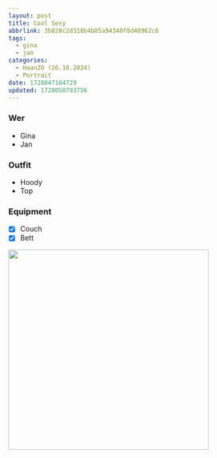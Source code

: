 ```yaml
---
layout: post
title: Cool Sexy
abbrlink: 3b828c2d318b4b85a94340f8d48962c6
tags:
  - gina
  - jan
categories:
  - Haan2O (26.10.2024)
  - Portrait
date: 1728047164729
updated: 1728050793756
---
```


### Wer

- Gina
- Jan

### Outfit

- Hoody
- Top

### Equipment

- [x] Couch
- [x] Bett

<img src=":/0f7d1e98d51e4853ba32d115325b7397" width="400"/>
